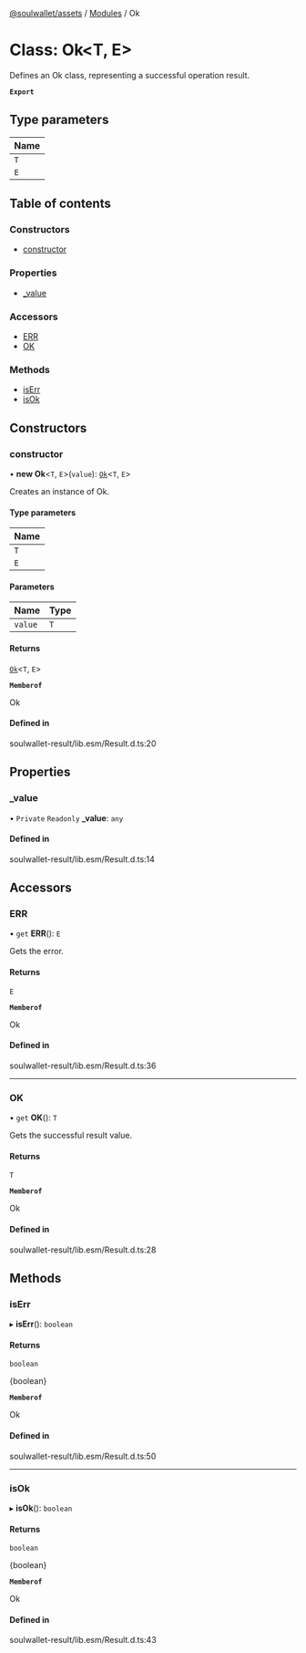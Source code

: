 [@soulwallet/assets](../README.md) / [Modules](../modules.md) / Ok

# Class: Ok\<T, E\>

Defines an Ok class, representing a successful operation result.

**`Export`**

## Type parameters

| Name |
| :------ |
| `T` |
| `E` |

## Table of contents

### Constructors

- [constructor](Ok.md#constructor)

### Properties

- [\_value](Ok.md#_value)

### Accessors

- [ERR](Ok.md#err)
- [OK](Ok.md#ok)

### Methods

- [isErr](Ok.md#iserr)
- [isOk](Ok.md#isok)

## Constructors

### constructor

• **new Ok**\<`T`, `E`\>(`value`): [`Ok`](Ok.md)\<`T`, `E`\>

Creates an instance of Ok.

#### Type parameters

| Name |
| :------ |
| `T` |
| `E` |

#### Parameters

| Name | Type |
| :------ | :------ |
| `value` | `T` |

#### Returns

[`Ok`](Ok.md)\<`T`, `E`\>

**`Memberof`**

Ok

#### Defined in

soulwallet-result/lib.esm/Result.d.ts:20

## Properties

### \_value

• `Private` `Readonly` **\_value**: `any`

#### Defined in

soulwallet-result/lib.esm/Result.d.ts:14

## Accessors

### ERR

• `get` **ERR**(): `E`

Gets the error.

#### Returns

`E`

**`Memberof`**

Ok

#### Defined in

soulwallet-result/lib.esm/Result.d.ts:36

___

### OK

• `get` **OK**(): `T`

Gets the successful result value.

#### Returns

`T`

**`Memberof`**

Ok

#### Defined in

soulwallet-result/lib.esm/Result.d.ts:28

## Methods

### isErr

▸ **isErr**(): `boolean`

#### Returns

`boolean`

{boolean}

**`Memberof`**

Ok

#### Defined in

soulwallet-result/lib.esm/Result.d.ts:50

___

### isOk

▸ **isOk**(): `boolean`

#### Returns

`boolean`

{boolean}

**`Memberof`**

Ok

#### Defined in

soulwallet-result/lib.esm/Result.d.ts:43
